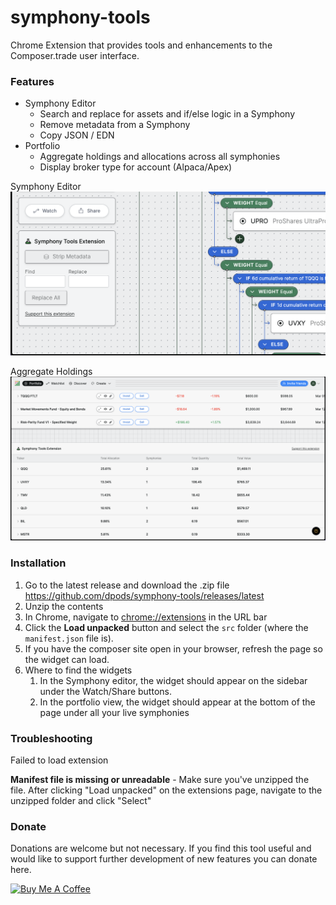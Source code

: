 # symphony-tools
Chrome Extension that provides tools and enhancements to the Composer.trade user interface.

### Features
- Symphony Editor
  - Search and replace for assets and if/else logic in a Symphony
  - Remove metadata from a Symphony
  - Copy JSON / EDN
- Portfolio
  - Aggregate holdings and allocations across all symphonies
  - Display broker type for account (Alpaca/Apex)

Symphony Editor
![Symphony Tools Extension - Symphony Editor](docs/images/symphony-editor.png)

Aggregate Holdings
![Symphony Tools Extension - Portfolio](docs/images/portfolio.png)

### Installation

1. Go to the latest release and download the .zip file
    https://github.com/dpods/symphony-tools/releases/latest
2. Unzip the contents 
3. In Chrome, navigate to [chrome://extensions](chrome://extensions/) in the URL bar 
4. Click the **Load unpacked** button and select the `src` folder (where the `manifest.json` file is).
5. If you have the composer site open in your browser, refresh the page so the widget can load.
6. Where to find the widgets
   1. In the Symphony editor, the widget should appear on the sidebar under the Watch/Share buttons. 
   2. In the portfolio view, the widget should appear at the bottom of the page under all your live symphonies


### Troubleshooting

Failed to load extension

**Manifest file is missing or unreadable** - Make sure you've unzipped the file. After clicking "Load unpacked" on the extensions page, navigate to the unzipped folder and click "Select"

### Donate

Donations are welcome but not necessary. If you find this tool useful and would like to support further development of new features you can donate here.

<a href="https://www.buymeacoffee.com/dpods" target="_blank"><img src="https://cdn.buymeacoffee.com/buttons/default-orange.png" alt="Buy Me A Coffee" height="41" width="174"></a>

